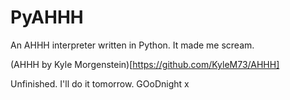 # PyAHHH
An AHHH interpreter written in Python. It made me scream. 

(AHHH by Kyle Morgenstein)[https://github.com/KyleM73/AHHH]

Unfinished. I'll do it tomorrow. GOoDnight x
